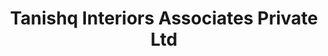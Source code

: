 ---
title: "Tanishq Interiors Associates Private Ltd"
url: /raipur/tanishq-interiors-associates-private-ltd/
shop: Raumausstattung
---
